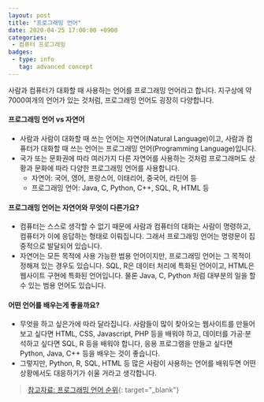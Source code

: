 ```yaml
---
layout: post
title: "프로그래밍 언어"
date: 2020-04-25 17:00:00 +0900
categories: 
 - 컴퓨터 프로그래밍
badges:
 - type: info
   tag: advanced concept
---
```


사람과 컴퓨터가 대화할 때 사용하는 언어를 프로그래밍 언어라고 합니다. 지구상에 약 7000여개의 언어가 있는 것처럼, 프로그래밍 언어도 굉장히 다양합니다.

<!--more-->

#### **프로그래밍 언어 vs 자연어**
- 사람과 사람이 대화할 때 쓰는 언어는 자연어(Natural Language)이고, 사람과 컴퓨터가 대화할 때 쓰는 언어는 프로그래밍 언어(Programming Language)입니다.
- 국가 또는 문화권에 따라 여러가지 다른 자연어를 사용하는 것처럼 프로그래머도 상황과 문화에 따라 다양한 프로그래밍 언어를 사용합니다.
  - 자연어: 국어, 영어, 프랑스어, 이태리어, 중국어, 라틴어 등
  - 프로그래밍 언어: Java, C, Python, C++, SQL, R, HTML 등

#### **프로그래밍 언어는 자연어와 무엇이 다른가요?**
- 컴퓨터는 스스로 생각할 수 없기 때문에 사람과 컴퓨터의 대화는 사람이 명령하고, 컴퓨터가 이에 응답하는 형태로 이뤄집니다. 그래서 프로그래밍 언어는 명령문이 집중적으로 발달되어 있습니다.
- 자연어는 모든 목적에 사용 가능한 범용 언어이지만, 프로그래밍 언어는 그 목적이 정해져 있는 경우도 있습니다. SQL, R은 데이터 처리에 특화된 언어이고, HTML은 웹사이트 구현에 특화된 언어입니다. 물론 Java, C, Python 처럼 대부분의 일을 할 수 있는 범용 언어도 있습니다.

#### **어떤 언어를 배우는게 좋을까요?**
- 무엇을 하고 싶은가에 따라 달라집니다. 사람들이 많이 찾아오는 웹사이트를 만들어 보고 싶다면 HTML, CSS, Javascript, PHP 등을 배워야 하고, 데이터를 가공·분석하고 싶다면 SQL, R 등을 배워야 합니다, 응용 프로그램을 만들고 싶다면 Python, Java, C++ 등을 배우는 것이 좋습니다.
- 그렇지만, Python, R, SQL, HTML 등 많은 사람이 사용하는 언어를 배워두면 어떤 상황에서도 대응하기가 쉬울 거라고 생각합니다.

> [참고자료: 프로그래밍 언어 순위](https://www.tiobe.com/tiobe-index/){: target="_blank"}